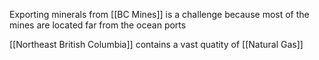 Exporting minerals from [[BC Mines]] is a challenge because most of the mines are located far from the ocean ports

[[Northeast British Columbia]] contains a vast quatity of [[Natural Gas]]